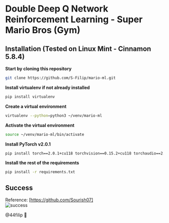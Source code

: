 # Double Deep Q Network Reinforcement Learning - Super Mario Bros (Gym)

## Installation (Tested on Linux Mint - Cinnamon 5.8.4)

**Start by cloning this repository**
```bash
git clone https://github.com/S-Filip/mario-ml.git
```

**Install virtualenv if not already installed**
```bash
pip install virtualenv
```

**Create a virtual environment**
```bash
virtualenv --python=python3 ~/venv/mario-ml
```

**Activate the virtual environment**
```bash
source ~/venv/mario-ml/bin/activate
```

**Install PyTorch v2.0.1**
```bash
pip install torch==2.0.1+cu118 torchvision==0.15.2+cu118 torchaudio==2.0.2 --index-url https://download.pytorch.org/whl/cu118
```

**Install the rest of the requirements**
```bash
pip install -r requirements.txt
```
## Success
Reference: [https://github.com/Sourish07]
\
![success](https://github.com/S-Filip/ml-mario/assets/100999946/235cf0a3-ab4f-40a7-a027-baca3fe1c885)

@44filip 👋
